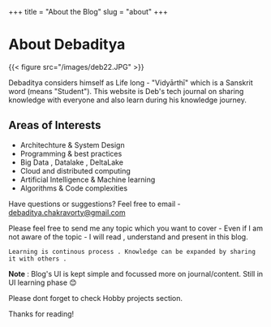 +++
title = "About the Blog"
slug = "about"
+++

# About Debaditya
{{< figure src="/images/deb22.JPG" >}}

Debaditya considers himself as Life long - "Vidyārthī" which is a Sanskrit word (means "Student"). This website is Deb's tech journal on sharing knowledge with everyone and also learn during his knowledge journey.

## Areas of Interests
* Architechture & System Design
* Programming & best practices
* Big Data , Datalake , DeltaLake
* Cloud and distributed computing
* Artificial Intelligence & Machine learning
* Algorithms & Code complexities

Have questions or suggestions? Feel free to email - debaditya.chakravorty@gmail.com

Please feel free to send me any topic which you want to cover - Even if I am not aware of the topic - I will read , understand and present in this blog. 

    Learning is continous process . Knowledge can be expanded by sharing it with others .

**Note** : Blog's UI is kept simple and focussed more on journal/content. Still in UI learning phase 😊

Please dont forget to check Hobby projects section.

Thanks for reading!